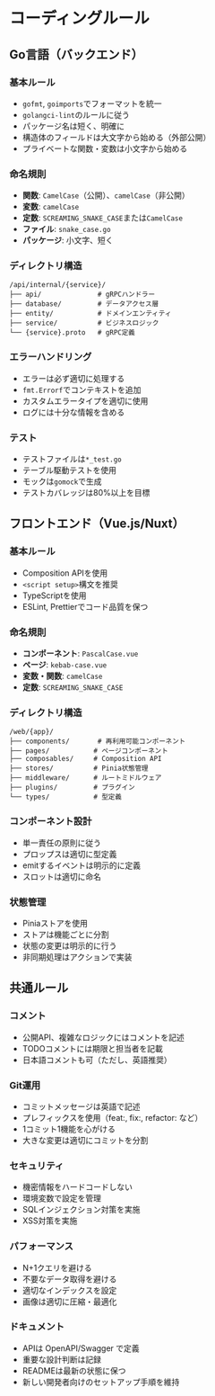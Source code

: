 # コーディングルール

## Go言語（バックエンド）

### 基本ルール
- `gofmt`, `goimports`でフォーマットを統一
- `golangci-lint`のルールに従う
- パッケージ名は短く、明確に
- 構造体のフィールドは大文字から始める（外部公開）
- プライベートな関数・変数は小文字から始める

### 命名規則
- **関数**: `CamelCase`（公開）、`camelCase`（非公開）
- **変数**: `camelCase`
- **定数**: `SCREAMING_SNAKE_CASE`または`CamelCase`
- **ファイル**: `snake_case.go`
- **パッケージ**: 小文字、短く

### ディレクトリ構造
```
/api/internal/{service}/
├── api/              # gRPCハンドラー
├── database/         # データアクセス層
├── entity/           # ドメインエンティティ
├── service/          # ビジネスロジック
└── {service}.proto   # gRPC定義
```

### エラーハンドリング
- エラーは必ず適切に処理する
- `fmt.Errorf`でコンテキストを追加
- カスタムエラータイプを適切に使用
- ログには十分な情報を含める

### テスト
- テストファイルは`*_test.go`
- テーブル駆動テストを使用
- モックは`gomock`で生成
- テストカバレッジは80%以上を目標

## フロントエンド（Vue.js/Nuxt）

### 基本ルール
- Composition APIを使用
- `<script setup>`構文を推奨
- TypeScriptを使用
- ESLint, Prettierでコード品質を保つ

### 命名規則
- **コンポーネント**: `PascalCase.vue`
- **ページ**: `kebab-case.vue`
- **変数・関数**: `camelCase`
- **定数**: `SCREAMING_SNAKE_CASE`

### ディレクトリ構造
```
/web/{app}/
├── components/       # 再利用可能コンポーネント
├── pages/           # ページコンポーネント
├── composables/     # Composition API
├── stores/          # Pinia状態管理
├── middleware/      # ルートミドルウェア
├── plugins/         # プラグイン
└── types/           # 型定義
```

### コンポーネント設計
- 単一責任の原則に従う
- プロップスは適切に型定義
- emitするイベントは明示的に定義
- スロットは適切に命名

### 状態管理
- Piniaストアを使用
- ストアは機能ごとに分割
- 状態の変更は明示的に行う
- 非同期処理はアクションで実装

## 共通ルール

### コメント
- 公開API、複雑なロジックにはコメントを記述
- TODOコメントには期限と担当者を記載
- 日本語コメントも可（ただし、英語推奨）

### Git運用
- コミットメッセージは英語で記述
- プレフィックスを使用（feat:, fix:, refactor: など）
- 1コミット1機能を心がける
- 大きな変更は適切にコミットを分割

### セキュリティ
- 機密情報をハードコードしない
- 環境変数で設定を管理
- SQLインジェクション対策を実施
- XSS対策を実施

### パフォーマンス
- N+1クエリを避ける
- 不要なデータ取得を避ける
- 適切なインデックスを設定
- 画像は適切に圧縮・最適化

### ドキュメント
- APIは OpenAPI/Swagger で定義
- 重要な設計判断は記録
- READMEは最新の状態に保つ
- 新しい開発者向けのセットアップ手順を維持
